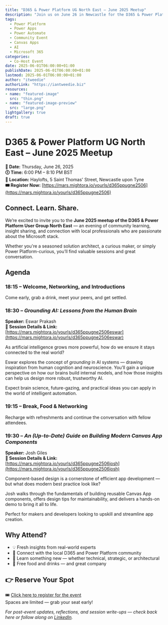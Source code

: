 ```yaml
---
title: "D365 & Power Platform UG North East – June 2025 Meetup"
description: "Join us on June 26 in Newcastle for the D365 & Power Platform UG North East meetup. Network with the community and learn from expert sessions on AI grounding and modern Canvas App components."
tags:
  - Power Platform
  - Power Apps
  - Power Automate
  - Community Event
  - Canvas Apps
  - AI
  - Microsoft 365
categories:
  - Co-Host Event
date: 2025-06-01T06:00:00+01:00
publishDate: 2025-06-01T06:00:00+01:00
lastmod: 2025-06-01T06:00:00+01:00
author: "itweedie"
authorLink: "https://iantweedie.biz"
resources:
- name: "featured-image"
  src: "thin.png"
- name: "featured-image-preview"
  src: "large.png"
lightgallery: true
draft: true
---
```


# D365 & Power Platform UG North East – June 2025 Meetup

**📅 Date:** Thursday, June 26, 2025  
**🕕 Time:** 6:00 PM – 8:10 PM BST  
**📍 Location:** Haylofts, 5 Saint Thomas' Street, Newcastle upon Tyne  
**🎟️ Register Now:** [https://mars.mightora.io/yourls/d365ppugne2506](https://mars.mightora.io/yourls/d365ppugne2506)

## Connect. Learn. Share.

We’re excited to invite you to the **June 2025 meetup of the D365 & Power Platform User Group North East** — an evening of community learning, insight sharing, and connection with local professionals who are passionate about the Microsoft stack.

Whether you're a seasoned solution architect, a curious maker, or simply Power Platform-curious, you’ll find valuable sessions and great conversation.

## Agenda

### 18:15 – Welcome, Networking, and Introductions

Come early, grab a drink, meet your peers, and get settled.


### 18:30 – *Grounding AI: Lessons from the Human Brain* 

**Speaker:** Eswar Prakash  
**📌 Session Details & Link:** [https://mars.mightora.io/yourls/d365ppugne2506eswar](https://mars.mightora.io/yourls/d365ppugne2506eswar)

As artificial intelligence grows more powerful, how do we ensure it stays connected to the real world?

Eswar explores the concept of *grounding* in AI systems — drawing inspiration from human cognition and neuroscience. You’ll gain a unique perspective on how our brains build internal models, and how those insights can help us design more robust, trustworthy AI.

Expect brain science, future-gazing, and practical ideas you can apply in the world of intelligent automation.

### 19:15 – Break, Food & Networking

Recharge with refreshments and continue the conversation with fellow attendees.


### 19:30 – *An (Up-to-Date) Guide on Building Modern Canvas App Components*

**Speaker:** Josh Giles  
**📌 Session Details & Link:** [https://mars.mightora.io/yourls/d365ppugne2506josh](https://mars.mightora.io/yourls/d365ppugne2506josh)

Component-based design is a cornerstone of efficient app development — but what does modern best practice look like?

Josh walks through the fundamentals of building reusable Canvas App components, offers design tips for maintainability, and delivers a hands-on demo to bring it all to life.

Perfect for makers and developers looking to upskill and streamline app creation.


## Why Attend?

- 💡 Fresh insights from real-world experts  
- 👥 Connect with the local D365 and Power Platform community  
- 🧠 Learn something new — whether technical, strategic, or architectural  
- 🍕 Free food and drinks — and great company


## 👉 Reserve Your Spot

🎟️ [Click here to register for the event](https://mars.mightora.io/yourls/d365ppugne2506)  
Spaces are limited — grab your seat early!


*For post-event updates, reflections, and session write-ups — check back here or follow along on [LinkedIn](https://linkedin.com/in/ian-tweedie).*  
